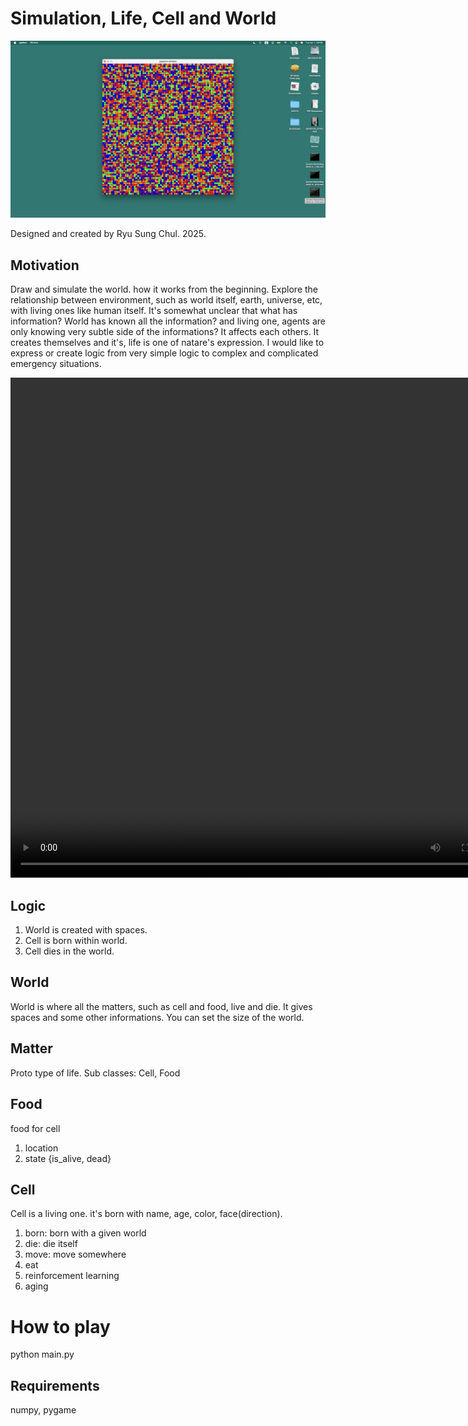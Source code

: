 # Simulation, Life, Cell and World

![screenshot from the play](<Screenshot 2025-04-01 at 08.58.04.png>)

Designed and created by Ryu Sung Chul. 2025.

## Motivation
Draw and simulate the world. how it works from the beginning. Explore the relationship between environment, such as world itself, earth, universe, etc, with living ones like human itself. It's somewhat unclear that what has information? World has known all the information? and living one, agents are only knowing very subtle side of the informations? It affects each others. It creates themselves and it's, life is one of natare's expression. 
I would like to express or create logic from very simple logic to complex and complicated emergency situations.

<video controls src="Screen Recording 2025-03-29 at 09.55.31.mov" title="Real time playing" width=800, height=800></video>

## Logic 
1. World is created with spaces.
2. Cell is born within world.
4. Cell dies in the world.

## World
World is where all the matters, such as cell and food, live and die.
It gives spaces and some other informations.
You can set the size of the world.

## Matter
Proto type of life.
Sub classes: Cell, Food

## Food
food for cell
1. location
2. state {is_alive, dead}

## Cell
Cell is a living one. it's born with name, age, color, face(direction).
1. born: born with a given world
2. die: die itself
3. move: move somewhere
4. eat
5. reinforcement learning
6. aging

# How to play
python main.py

## Requirements
numpy, pygame

